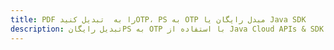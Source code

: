 ---title: PDF را به  تبدیل کنیدOTP، PS به OTP مبدل رایگان یا Java SDKdescription: تبدیل رایگانPS به OTP با استفاده از Java Cloud APIs & SDK همچنین اسناد PDF را در Cloud ایجاد، ویرایش و رندر کنید.---